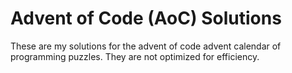 # Advent of Code (AoC) Solutions
These are my solutions for the advent of code advent calendar of programming puzzles. They are not optimized for efficiency. 
